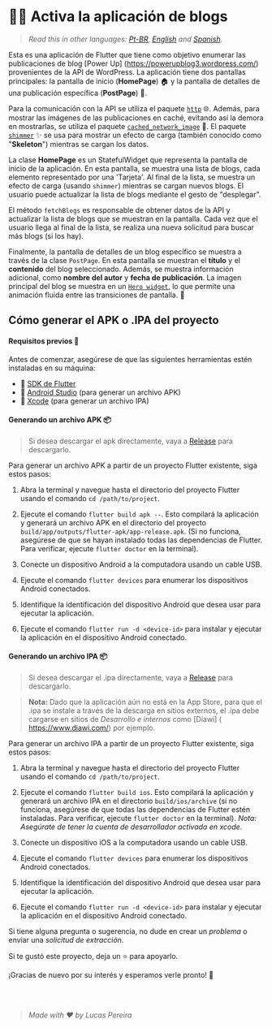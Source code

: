 # 👨‍💻 Activa la aplicación de blogs

>*Read this in other languages: [Pt-BR](README.md), [English](README.en.md) and [Spanish](README.es.md).*

Esta es una aplicación de Flutter que tiene como objetivo enumerar las publicaciones de blog [Power Up] (https://powerupblog3.wordpress.com/) provenientes de la API de WordPress. La aplicación tiene dos pantallas principales: la pantalla de inicio (**HomePage**) 🏠 y la pantalla de detalles de una publicación específica (**PostPage**) 📄.

Para la comunicación con la API se utiliza el paquete [`http`](https://pub.dev/packages/http) 🌐. Además, para mostrar las imágenes de las publicaciones en caché, evitando así la demora en mostrarlas, se utiliza el paquete [`cached_network_image`](https://pub.dev/packages/cached_network_image) 📸. El paquete [`shimmer`](https://pub.dev/packages/shimmer) ✨ se usa para mostrar un efecto de carga (también conocido como "**Skeleton**") mientras se cargan los datos.

La clase **HomePage** es un StatefulWidget que representa la pantalla de inicio de la aplicación. En esta pantalla, se muestra una lista de blogs, cada elemento representado por una 'Tarjeta'. Al final de la lista, se muestra un efecto de carga (usando `shimmer`) mientras se cargan nuevos blogs. El usuario puede actualizar la lista de blogs mediante el gesto de "desplegar".

El método `fetchBlogs` es responsable de obtener datos de la API y actualizar la lista de blogs que se muestran en la pantalla. Cada vez que el usuario llega al final de la lista, se realiza una nueva solicitud para buscar más blogs (si los hay).

Finalmente, la pantalla de detalles de un blog específico se muestra a través de la clase `PostPage`. En esta pantalla se muestran el **título** y el **contenido** del blog seleccionado. Además, se muestra información adicional, como **nombre del autor** y **fecha de publicación**. La imagen principal del blog se muestra en un [`Hero widget`](https://docs.flutter.dev/development/ui/animations/hero-animations), lo que permite una animación fluida entre las transiciones de pantalla. 🚀

## Cómo generar el APK o .IPA del proyecto

#### Requisitos previos 🔧

Antes de comenzar, asegúrese de que las siguientes herramientas estén instaladas en su máquina:

- 🚀 [SDK de Flutter](https://flutter.dev/docs/get-started/install)
- 📱 [Android Studio](https://developer.android.com/studio) (para generar un archivo APK)
- 🍎 [Xcode](https://developer.apple.com/xcode/) (para generar un archivo IPA)

#### Generando un archivo APK 📦

>Si desea descargar el apk directamente, vaya a [Release](https://github.com/Lucasbjpereira/powerupblog/releases/tag/release) para descargarlo.

Para generar un archivo APK a partir de un proyecto Flutter existente, siga estos pasos:

1. Abra la terminal y navegue hasta el directorio del proyecto Flutter usando el comando `cd /path/to/project`.

2. Ejecute el comando `flutter build apk --`. Esto compilará la aplicación y generará un archivo APK en el directorio del proyecto `build/app/outputs/flutter-apk/app-release.apk`. (Si no funciona, asegúrese de que se hayan instalado todas las dependencias de Flutter. Para verificar, ejecute `flutter doctor` en la terminal).

3. Conecte un dispositivo Android a la computadora usando un cable USB.

4. Ejecute el comando `flutter devices` para enumerar los dispositivos Android conectados.

5. Identifique la identificación del dispositivo Android que desea usar para ejecutar la aplicación.

6. Ejecute el comando `flutter run -d <device-id>` para instalar y ejecutar la aplicación en el dispositivo Android conectado.

#### Generando un archivo IPA 📦
>Si desea descargar el .ipa directamente, vaya a [Release](https://github.com/Lucasbjpereira/powerupblog/releases/tag/release) para descargarlo.

>**Nota:** Dado que la aplicación aún no está en la App Store, para que el .ipa se instale a través de la descarga en sitios externos, el .ipa debe cargarse en sitios de _Desarrollo e internos_ como [Diawi] ( https://www.diawi.com/) por ejemplo.

Para generar un archivo IPA a partir de un proyecto Flutter existente, siga estos pasos:

1. Abra la terminal y navegue hasta el directorio del proyecto Flutter usando el comando `cd /path/to/project`.

2. Ejecute el comando `flutter build ios`. Esto compilará la aplicación y generará un archivo IPA en el directorio `build/ios/archive` (si no funciona, asegúrese de que todas las dependencias de Flutter estén instaladas. Para verificar, ejecute `flutter doctor` en la terminal).
_Nota: Asegúrate de tener la cuenta de desarrollador activada en xcode_.

3. Conecte un dispositivo iOS a la computadora usando un cable USB.

4. Ejecute el comando `flutter devices` para enumerar los dispositivos Android conectados.

5. Identifique la identificación del dispositivo Android que desea usar para ejecutar la aplicación.

6. Ejecute el comando `flutter run -d <device-id>` para instalar y ejecutar la aplicación en el dispositivo Android conectado.

Si tiene alguna pregunta o sugerencia, no dude en crear un _problema_ o enviar una _solicitud de extracción_.

Si te gustó este proyecto, deja un ⭐️ para apoyarlo.

¡Gracias de nuevo por su interés y esperamos verle pronto! 👋

<br><br>

>_Made with :heart: by Lucas Pereira_